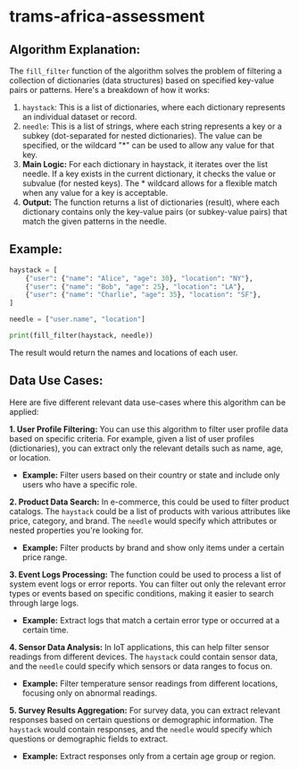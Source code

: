 # trams-africa-assessment

## Algorithm Explanation:
The `fill_filter` function of the algorithm solves the problem of filtering a collection of dictionaries (data structures) based on specified key-value pairs or patterns. Here's a breakdown of how it works:

1. `haystack`: This is a list of dictionaries, where each dictionary represents an individual dataset or record.
2. `needle`: This is a list of strings, where each string represents a key or a subkey (dot-separated for nested dictionaries). The value can be specified, or the wildcard "*" can be used to allow any value for that key.
3. **Main Logic:**
For each dictionary in haystack, it iterates over the list needle.
If a key exists in the current dictionary, it checks the value or subvalue (for nested keys).
The * wildcard allows for a flexible match when any value for a key is acceptable.
4. **Output:**
The function returns a list of dictionaries (result), where each dictionary contains only the key-value pairs (or subkey-value pairs) that match the given patterns in the needle.

## Example:

```python
haystack = [
    {"user": {"name": "Alice", "age": 30}, "location": "NY"},
    {"user": {"name": "Bob", "age": 25}, "location": "LA"},
    {"user": {"name": "Charlie", "age": 35}, "location": "SF"},
]

needle = ["user.name", "location"]

print(fill_filter(haystack, needle))
```
The result would return the names and locations of each user.

## Data Use Cases:
Here are five different relevant data use-cases where this algorithm can be applied:

**1. User Profile Filtering:**
You can use this algorithm to filter user profile data based on specific criteria. For example, given a list of user profiles (dictionaries), you can extract only the relevant details such as name, age, or location.

- **Example:** Filter users based on their country or state and include only users who have a specific role.

**2. Product Data Search:**
In e-commerce, this could be used to filter product catalogs. The `haystack` could be a list of products with various attributes like price, category, and brand. The `needle` would specify which attributes or nested properties you're looking for.

- **Example:** Filter products by brand and show only items under a certain price range.

**3. Event Logs Processing:**
The function could be used to process a list of system event logs or error reports. You can filter out only the relevant error types or events based on specific conditions, making it easier to search through large logs.

- **Example:** Extract logs that match a certain error type or occurred at a certain time.

**4. Sensor Data Analysis:**
In IoT applications, this can help filter sensor readings from different devices. The `haystack` could contain sensor data, and the `needle` could specify which sensors or data ranges to focus on.

- **Example:** Filter temperature sensor readings from different locations, focusing only on abnormal readings.

**5. Survey Results Aggregation:**
For survey data, you can extract relevant responses based on certain questions or demographic information. The `haystack` would contain responses, and the `needle` would specify which questions or demographic fields to extract.

- **Example:** Extract responses only from a certain age group or region.
